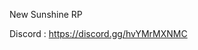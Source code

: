 New Sunshine RP 

Discord : https://discord.gg/hvYMrMXNMC

<!---
NewSunshineRp/NewSunshineRp is a ✨ special ✨ repository because its `README.md` (this file) appears on your GitHub profile.
You can click the Preview link to take a look at your changes.
--->
